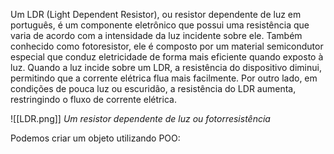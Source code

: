 Um LDR (Light Dependent Resistor), ou resistor dependente de luz em português, é um componente eletrônico que possui uma resistência que varia de acordo com a intensidade da luz incidente sobre ele. Também conhecido como fotoresistor, ele é composto por um material semicondutor especial que conduz eletricidade de forma mais eficiente quando exposto à luz.
Quando a luz incide sobre um LDR, a resistência do dispositivo diminui, permitindo que a corrente elétrica flua mais facilmente. Por outro lado, em condições de pouca luz ou escuridão, a resistência do LDR aumenta, restringindo o fluxo de corrente elétrica.

![[LDR.png]]
*Um resistor dependente de luz ou fotorresistência*

Podemos criar um objeto utilizando POO:
```

```